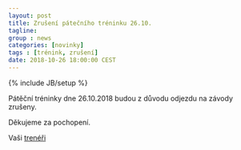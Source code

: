 ```yaml
---
layout: post
title: Zrušení pátečního tréninku 26.10.
tagline: 
group : news
categories: [novinky]
tags : [trénink, zrušení]
date: 2018-10-26 18:00:00 CEST
---
```

{% include JB/setup %}

Pátěční tréninky dne 26.10.2018 budou z důvodu odjezdu na závody zrušeny.

Děkujeme za pochopení.

Vaši [trenéři](/treneri)
